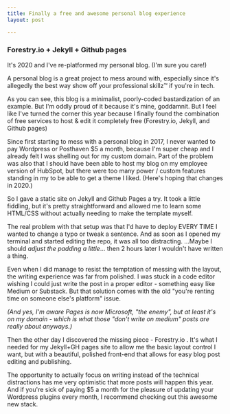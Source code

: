 ```yaml
---
title: Finally a free and awesome personal blog experience
layout: post

---
```


### Forestry.io + Jekyll + Github pages

It's 2020 and I've re-platformed my personal blog. (I'm sure you care!)

A personal blog is a great project to mess around with, especially since it's allegedly the best way show off your professional skillz™ if you're in tech.

As you can see, this blog is a minimalist, poorly-coded bastardization of an example. But I'm oddly proud of it because it's mine, goddamnit. But I feel like I've turned the corner this year because I finally found the combination of free services to host & edit it completely free (Forestry.io, Jekyll, and Github pages)

Since first starting to mess with a personal blog in 2017, I never wanted to pay Wordpress or Posthaven $5 a month, because I'm super cheap and I already felt I was shelling out for my custom domain. Part of the problem was also that I should have been able to host my blog on my employee version of HubSpot, but there were too many power / custom features standing in my to be able to get a theme I liked. (Here's hoping that changes in 2020.)

So I gave a static site on Jekyll and Github Pages a try. It took a little fiddling, but it's pretty straightforward and allowed me to learn some HTML/CSS without actually needing to make the template myself.

The real problem with that setup was that I'd have to deploy EVERY TIME I wanted to change a typo or tweak a sentence. And as soon as I opened my terminal and started editing the repo, it was all too distracting. ...Maybe I should _adjust the padding a little_... then 2 hours later I wouldn't have written a thing.

Even when I did manage to resist the temptation of messing with the layout, the writing experience was far from polished. I was stuck in a code editor wishing I could just write the post in a proper editor - something easy like Medium or Substack. But that solution comes with the old "you're renting time on someone else's platform" issue.

_(And yes, I'm aware Pages is now Microsoft, "the enemy", but at least it's on my domain - which is what those "don't write on medium" posts are really about anyways.)_

Then the other day I discovered the missing piece - Forestry.io . It's what I needed for my Jekyll+GH pages site to allow me the basic layout control I want, but with a beautiful, polished front-end that allows for easy blog post editing and publishing.

The opportunity to actually focus on writing instead of the technical distractions has me very optimistic that more posts will happen this year. And if you're sick of paying $5 a month for the pleasure of updating your Wordpress plugins every month, I recommend checking out this awesome new stack.